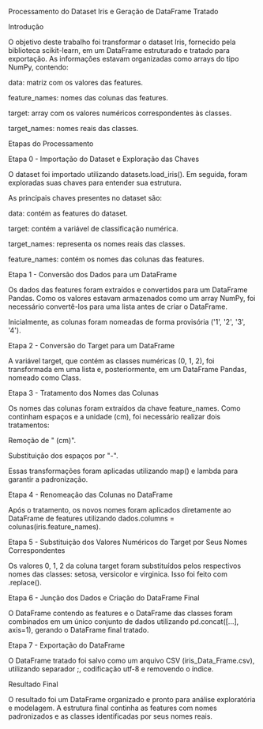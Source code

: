 Processamento do Dataset Iris e Geração de DataFrame Tratado

Introdução

O objetivo deste trabalho foi transformar o dataset Iris, fornecido pela biblioteca scikit-learn, em um DataFrame estruturado e tratado para exportação. As informações estavam organizadas como arrays do tipo NumPy, contendo:

data: matriz com os valores das features.

feature_names: nomes das colunas das features.

target: array com os valores numéricos correspondentes às classes.

target_names: nomes reais das classes.

Etapas do Processamento

Etapa 0 - Importação do Dataset e Exploração das Chaves

O dataset foi importado utilizando datasets.load_iris(). Em seguida, foram exploradas suas chaves para entender sua estrutura.

As principais chaves presentes no dataset são:

data: contém as features do dataset.

target: contém a variável de classificação numérica.

target_names: representa os nomes reais das classes.

feature_names: contém os nomes das colunas das features.

Etapa 1 - Conversão dos Dados para um DataFrame

Os dados das features foram extraídos e convertidos para um DataFrame Pandas. Como os valores estavam armazenados como um array NumPy, foi necessário convertê-los para uma lista antes de criar o DataFrame.

Inicialmente, as colunas foram nomeadas de forma provisória ('1', '2', '3', '4').

Etapa 2 - Conversão do Target para um DataFrame

A variável target, que contém as classes numéricas (0, 1, 2), foi transformada em uma lista e, posteriormente, em um DataFrame Pandas, nomeado como Class.

Etapa 3 - Tratamento dos Nomes das Colunas

Os nomes das colunas foram extraídos da chave feature_names. Como continham espaços e a unidade (cm), foi necessário realizar dois tratamentos:

Remoção de " (cm)".

Substituição dos espaços por "-".

Essas transformações foram aplicadas utilizando map() e lambda para garantir a padronização.

Etapa 4 - Renomeação das Colunas no DataFrame

Após o tratamento, os novos nomes foram aplicados diretamente ao DataFrame de features utilizando dados.columns = colunas(iris.feature_names).

Etapa 5 - Substituição dos Valores Numéricos do Target por Seus Nomes Correspondentes

Os valores 0, 1, 2 da coluna target foram substituídos pelos respectivos nomes das classes: setosa, versicolor e virginica. Isso foi feito com .replace().

Etapa 6 - Junção dos Dados e Criação do DataFrame Final

O DataFrame contendo as features e o DataFrame das classes foram combinados em um único conjunto de dados utilizando pd.concat([...], axis=1), gerando o DataFrame final tratado.

Etapa 7 - Exportação do DataFrame

O DataFrame tratado foi salvo como um arquivo CSV (iris_Data_Frame.csv), utilizando separador ;, codificação utf-8 e removendo o índice.

Resultado Final

O resultado foi um DataFrame organizado e pronto para análise exploratória e modelagem. A estrutura final continha as features com nomes padronizados e as classes identificadas por seus nomes reais.
